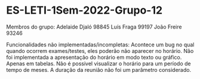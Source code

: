 # ES-LETI-1Sem-2022-Grupo-12
Membros do grupo:
Adelaide Djaló 98845
Luís Fraga 99197
João Freire 93246

Funcionalidades não implementadas/incompletas:
Acontece um bug no qual quando ocorrem exames/testes, eles poderão não aparecer no horário.
Não foi implementada a apresentação do horário em modo texto ou gráfico. Apenas em tabelas.
Não é possivel visualizar o horário para um período de tempo de meses. 
A duração da reunião não foi um parâmetro considerado.
